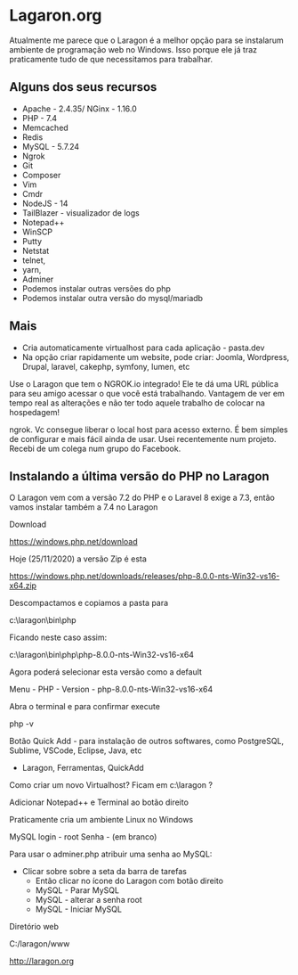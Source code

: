 # Lagaron.org

Atualmente me parece que o Laragon é a melhor opção para se instalarum ambiente de programação web no Windows. Isso porque ele já traz praticamente tudo de que necessitamos para trabalhar.

## Alguns dos seus recursos

- Apache - 2.4.35/ NGinx - 1.16.0
- PHP - 7.4
- Memcached
- Redis
- MySQL - 5.7.24
- Ngrok
- Git
- Composer
- Vim
- Cmdr
- NodeJS - 14
- TailBlazer - visualizador de logs
- Notepad++
- WinSCP
- Putty
- Netstat
- telnet, 
- yarn, 
- Adminer
- Podemos instalar outras versões do php
- Podemos instalar outra versão do mysql/mariadb

## Mais
- Cria automaticamente virtualhost para cada aplicação - pasta.dev
- Na opção criar rapidamente um website, pode criar: Joomla, Wordpress, Drupal, laravel, cakephp, symfony, lumen, etc

Use o Laragon que tem o NGROK.io integrado! Ele te dá uma URL pública para seu amigo acessar o que você está trabalhando. Vantagem de ver em tempo real as alterações e não ter todo aquele trabalho de colocar na hospedagem!

ngrok. Vc consegue liberar o local host para acesso externo. É bem simples de configurar e mais fácil ainda de usar. Usei recentemente num projeto. Recebi de um colega num grupo do Facebook.

## Instalando a última versão do PHP no Laragon

O Laragon vem com a versão 7.2 do PHP e o Laravel 8 exige a 7.3, então vamos instalar também a 7.4 no Laragon

Download

https://windows.php.net/download

Hoje (25/11/2020) a versão Zip é esta

https://windows.php.net/downloads/releases/php-8.0.0-nts-Win32-vs16-x64.zip

Descompactamos e copiamos a pasta para

c:\laragon\bin\php

Ficando neste caso assim:

c:\laragon\bin\php\php-8.0.0-nts-Win32-vs16-x64

Agora poderá selecionar esta versão como a default

Menu - PHP - Version - php-8.0.0-nts-Win32-vs16-x64

Abra o terminal e para confirmar execute

php -v

Botão Quick Add - para instalação de outros softwares, como PostgreSQL, Sublime, VSCode, Eclipse, Java, etc
- Laragon, Ferramentas, QuickAdd

Como criar um novo Virtualhost?
Ficam em c:\laragon ?

Adicionar Notepad++ e Terminal ao botão direito


Praticamente cria um ambiente Linux no Windows

MySQL
login - root
Senha - (em branco)

Para usar o adminer.php atribuir uma senha ao MySQL:
- Clicar sobre sobre a seta da barra de tarefas
	- Então clicar no ícone do Laragon com botão direito
	- MySQL - Parar MySQL
	- MySQL - alterar a senha root
	- MySQL - Iniciar MySQL
	
Diretório web

C:/laragon/www

http://laragon.org

